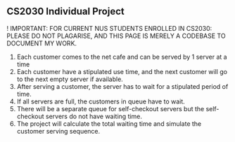 ## CS2030 Individual Project
! IMPORTANT: FOR CURRENT NUS STUDENTS ENROLLED IN CS2030: PLEASE DO NOT PLAGARISE, AND THIS PAGE IS MERELY A CODEBASE TO DOCUMENT MY WORK.  
1. Each customer comes to the net cafe and can be served by 1 server at a time
2. Each customer have a stipulated use time, and the next customer will go to the next empty server if available.
3. After serving a customer, the server has to wait for a stipulated period of time.
4. If all servers are full, the customers in queue have to wait.
5. There will be a separate queue for self-checkout servers but the self-checkout servers do not have waiting time.
6. The project will calculate the total waiting time and simulate the customer serving sequence.
